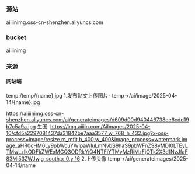 ### 源站
aiiiinimg.oss-cn-shenzhen.aliyuncs.com

### bucket
aiiiinimg

### 来源
#### 网站端
temp:/temp/{name}.jpg 
1.发布贴文上传图片-
temp->/ai/image/2025-04-14/{name}.jpg

https://aiiiinimg.oss-cn-shenzhen.aliyuncs.com/ai/generateimages/d609d00d940446738ee6cdd19b7c5a9a.jpg
生图:
https://img.aiiiin.com/AiImages/2025-04-10/cfd5a2297081437da31842be7aaa3577_w_768_h_432.jpg?x-oss-process=image/resize,m_mfit,h_400,w_400&image_process=watermark,image_aHR0cHM6Ly9pbWcuYWlpaWluLmNvbS9haS9pbWFnZS8yMDI0LTEyLTMwLzlkODFkZWExMGQ3ODRkYjQ4NTFiYTMyMzRiMzFjOTk2X3dfNzJfaF83Mi53ZWJw,g_south,x_0,y_16
2.上传头像
temp->/ai/generateimages/2025-04-14/name